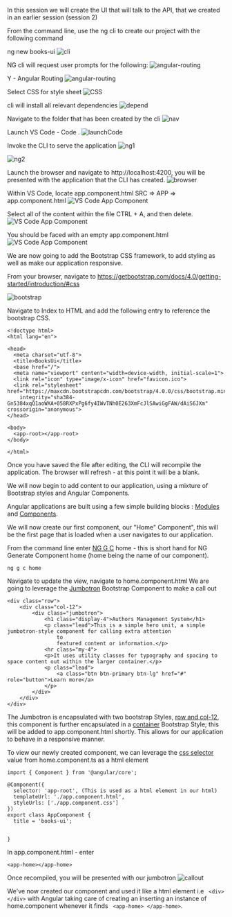 In this session we will create the UI that will talk to the API, that we created in an earlier session (session 2)

From the command line, use the ng cli to create our project with the following command

ng new books-ui
![cli](./images/cli.png)

NG cli will request user prompts for the following:
![angular-routing](./images/angularRouting.png)

Y - Angular Routing
![angular-routing](./images/yesRouting.png)

Select CSS for style sheet
![CSS](./images/css.png)

cli will install all relevant dependencies
![depend](./images/dependancy.png)

Navigate to the folder that has been created by the cli
![nav](./images/navConsole.png)

Launch VS Code - Code .
![launchCode](./images/launchCode.png)

Invoke the CLI to serve the application
![ng1](./images/ngServe1.png)

![ng2](./images/ngServe2.png)

Launch the browser and navigate to http://localhost:4200, you will be presented with the application that the CLI has created.
![browser](./images/browser.png)

Within VS Code, locate app.component.html
SRC => APP => app.component.html
![VS Code App Component](./images/vscode_app_component1.png)

Select all of the content within the file CTRL + A, and then delete.
![VS Code App Component](./images/vscode_app_component2.png)

You should be faced with an empty app.component.html
![VS Code App Component](./images/vscode_app_component3.png)

We are now going to add the Bootstrap CSS framework, to add styling as well as make our application responsive.

From your browser, navigate to
https://getbootstrap.com/docs/4.0/getting-started/introduction/#css

![bootstrap](./images/bootstrap1.png)

Navigate to Index to HTML and add the following entry to reference the bootstrap CSS.

```
<!doctype html>
<html lang="en">

<head>
  <meta charset="utf-8">
  <title>BooksUi</title>
  <base href="/">
  <meta name="viewport" content="width=device-width, initial-scale=1">
  <link rel="icon" type="image/x-icon" href="favicon.ico">
  <link rel="stylesheet" href="https://maxcdn.bootstrapcdn.com/bootstrap/4.0.0/css/bootstrap.min.css"
    integrity="sha384-Gn5384xqQ1aoWXA+058RXPxPg6fy4IWvTNh0E263XmFcJlSAwiGgFAW/dAiS6JXm" crossorigin="anonymous">
</head>

<body>
  <app-root></app-root>
</body>

</html>
```

Once you have saved the file after editing, the CLI will recompile the application. The browser will refresh - at this point it will be a blank.

We will now begin to add content to our application, using a mixture of Bootstrap styles and Angular Components.

Angular applications are built using a few simple building blocks : [Modules](https://angular.io/guide/architecture#modules) and [Components](https://angular.io/guide/architecture#components).

We will now create our first component, our "Home" Component", this will be the first page that is loaded when a user navigates to our application.

From the command line enter [NG G C](https://angular.io/cli#command-overview) home - this is short hand for NG Generate Component home (home being the name of our component).

```
ng g c home
```

Navigate to update the view, navigate to home.component.html
We are going to leverage the [Jumbotron](https://getbootstrap.com/docs/4.0/components/jumbotron/) Bootstrap Component to make a call out

```
<div class="row">
    <div class="col-12">
        <div class="jumbotron">
            <h1 class="display-4">Authors Management System</h1>
            <p class="lead">This is a simple hero unit, a simple jumbotron-style component for calling extra attention
                to
                featured content or information.</p>
            <hr class="my-4">
            <p>It uses utility classes for typography and spacing to space content out within the larger container.</p>
            <p class="lead">
                <a class="btn btn-primary btn-lg" href="#" role="button">Learn more</a>
            </p>
        </div>
    </div>
</div>

```

The Jumbotron is encapsulated with two bootstrap Styles, [row and col-12](https://getbootstrap.com/docs/4.0/layout/grid/#how-it-works), this component is further encapsulated in a [container](https://getbootstrap.com/docs/4.0/layout/overview/#containers) Bootstrap Style; this will be added to app.component.html shortly. This allows for our application to behave in a responsive manner.

To view our newly created component, we can leverage the [ css selector](https://angular.io/guide/architecture-components) value from home.component.ts as a html element

```
import { Component } from '@angular/core';

@Component({
  selector: 'app-root', (This is used as a html element in our html)
  templateUrl: './app.component.html',
  styleUrls: ['./app.component.css']
})
export class AppComponent {
  title = 'books-ui';


}
```

In app.component.html - enter

```
<app-home></app-home>
```

Once recompiled, you will be presented with our jumbotron
![callout](./images/jumbotron.png)

We've now created our component and used it like a html element i.e
` <div> </div>` with Angular taking care of creating an inserting an instance of home.component whenever it finds ` <app-home> </app-home>`.
